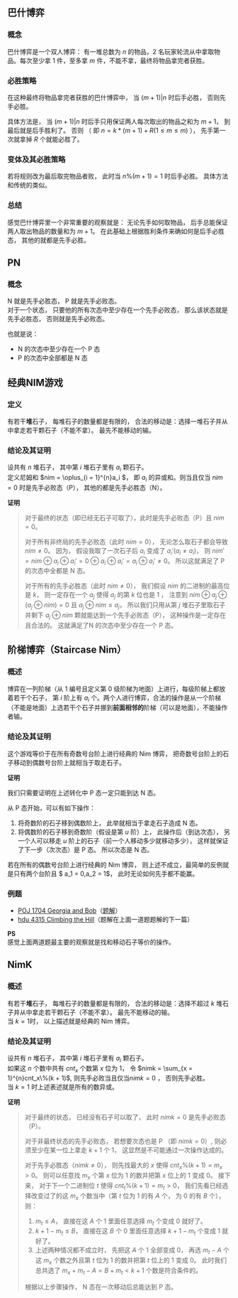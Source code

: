 ## 巴什博弈

### 概念

巴什博弈是一个双人博弈： 有一堆总数为 $n$ 的物品，2 名玩家轮流从中拿取物品。每次至少拿 1 件，至多拿 $m$ 件，不能不拿，最终将物品拿完者获胜。

### 必胜策略

在这种最终将物品拿完者获胜的巴什博弈中， 当 $(m + 1) | n$ 时后手必胜， 否则先手必胜。

具体方法是， 当 $(m + 1) | n$ 时后手只用保证两人每次取出的物品之和为 $m + 1$， 到最后就是后手胜利了。 否则 （ 即 $n = k * (m + 1) + R (1 \leq m \leq m)$ ）， 先手第一次就拿掉 $R$ 个就能必胜了。

### 变体及其必胜策略

若将规则改为最后取完物品者败， 此时当 $n \% (m + 1) = 1$ 时后手必胜。 具体方法和传统的类似。

### 总结

感觉巴什博弈里一个非常重要的观察就是： 无论先手如何取物品， 后手总能保证两人取出物品的数量和为 $m + 1$。 在此基础上根据胜利条件来确如何是后手必胜态， 其他的就都是先手必胜。

## PN

### 概念

N 就是先手必胜态， P 就是先手必败态。  
对于一个状态， 只要他的所有次态中至少存在一个先手必败态， 那么该状态就是先手必胜态， 否则就是先手必败态。

也就是说：
- N 的次态中至少存在一个 P 态
- P 的次态中全部都是 N 态

## 经典NIM游戏

### 定义

有若干**堆**石子， 每堆石子的数量都是有限的， 合法的移动是：选择一堆石子并从中拿走若干颗石子（不能不拿）。 最先不能移动的输。

### 结论及其证明

设共有 $n$ 堆石子， 其中第 $i$ 堆石子里有 $a_i$ 颗石子。  
定义尼姆和 $nim = \oplus_{i = 1}^{n}a_i $， 即 $a_i$ 的异或和。则当且仅当 $nim = 0$ 时是先手必败态（P）， 其他的都是先手必胜态（N）。

**证明**

> 对于最终的状态（即已经无石子可取了），此时是先手必败态（P）且 $nim = 0$。
> 
> 对于所有非终局的先手必败态（此时 $nim = 0$）， 无论怎么取石子都会导致 $nim \not = 0$。 因为， 假设我取了一次石子后 $a_i$ 变成了 $a_i'(a_i \not = a_i)$， 则 $nim' = nim \oplus a_i \oplus a_i' = 0 \oplus a_i \oplus a_i' = a_i \oplus a_i' \not = 0$。 所以这就满足了 P 的次态中全都是 N 态。
> 
> 对于所有的先手必胜态（此时 $nim \not = 0$）， 我们假设 $nim$ 的二进制的最高位是 $k$， 则一定存在一个 $a_j$ 使得 $a_j$ 的第 $k$ 位也是 1 ， 注意到 $nim \oplus a_j \oplus (a_j \oplus nim) = 0$ 且 $a_j \oplus nim \leq a_j$， 所以我们只用从第 $j$ 堆石子里取石子并剩下 $a_j \oplus nim$ 颗就能达到一个先手必败态（P）， 这种操作是一定存在且合法的。 这就满足了N 的次态中至少存在一个 P 态。


## 阶梯博弈（Staircase Nim）

### 概述

博弈在一列阶梯（从 1 编号且定义第 0 级阶梯为地面）上进行，每级阶梯上都放着若干个石子， 第 $i$ 阶上有 $a_i$ 个。两个人进行博弈，合法的操作是从一个阶梯（不能是地面）上选若干个石子并挪到**前面相邻的**阶梯（可以是地面），不能操作者输。

### 结论及其证明

这个游戏等价于在所有奇数号台阶上进行经典的 Nim 博弈， 把奇数号台阶上的石子移动到偶数号台阶上就相当于取走石子。

**证明**

我们只需要证明在上述转化中 P 态一定只能到达 N 态。

从 P 态开始，可以有如下操作：

1. 将奇数阶的石子移到偶数阶上， 此举就相当于拿走石子造成 N 态。
2. 将偶数阶的石子移到奇数阶（假设是第 $u$ 阶）上， 此操作后（到达次态）， 另一个人可以移走 $u$ 阶上的石子（前一个人移动多少就移动多少）， 这样就保证了下一步（次次态）是 P 态。 所以次态是 N 态。

若在所有的偶数号台阶上进行经典的 Nim 博弈， 则上述不成立，最简单的反例就是只有两个台阶且 $ a_1 = 0,a_2 = 1$， 此时无论如何先手都不能赢。

### 例题

- [POJ 1704 Georgia and Bob](http://poj.org/problem?id=1704)（[题解](Collection.md#Miao-Maio-Problem（喵喵题）##[Georgia-and-Bob](http://poj.org/problem?id=1704)（阶梯博弈）)）
- [hdu 4315 Climbing the Hill](https://acm.hdu.edu.cn/showproblem.php?pid=4315)（题解在上面一道题题解的下一篇）

**PS**  
感觉上面两道题最主要的观察就是找和移动石子等价的操作。

## NimK

### 概述

有若干**堆**石子， 每堆石子的数量都是有限的， 合法的移动是：选择不超过 $k$ 堆石子并从中拿走若干颗石子（不能不拿）。 最先不能移动的输。  
当 $k = 1$时， 以上描述就是经典的 Nim 博弈。

### 结论及其证明

设共有 $n$ 堆石子， 其中第 $i$ 堆石子里有 $a_i$ 颗石子。  
如果这 $n$ 个数中共有 $cnt_x$ 个数第  $x$ 位为 1， 令 $nimk = \sum_{x = 1}^{n}cnt_x\%(k + 1)$, 则先手必败当且仅当$nimk = 0$ ， 否则先手必胜。  
当 $k = 1$ 时上述表述就是所有的数异或。

**证明**

> 对于最终的状态， 已经没有石子可以取了， 此时 $nimk = 0$ 是先手必败态（P）。
>
> 对于非最终状态的先手必败态， 若想要次态也是 P （即 $nimk = 0$）, 则必须至少在某一位上拿走 $k + 1$ 个 1， 这显然是不可能通过一次操作达成的。
>
> 对于先手必胜态（$nimk \not = 0$）， 则先找最大的 $x$ 使得 $cnt_x \% (k + 1) = m_x > 0$。 则可以任意找 $m_x$ 个第 $x$ 位为 1 的数并把第 $x$ 位上的 1 变成 0。 接下来， 对于下一个二进制位 $t$ 使得 $cnt_t \% (k + 1) = m_t > 0$， 我们先看已经选择改变过了的这 $m_x$ 个数当中（第 $t$ 位为 1 的有 $A$ 个， 为 0 的有 $B$ 个）， 则：  
> 
> 1. $m_t \leq A$， 直接在这 $A$ 个 1 里面任意选择 $m_t$ 个变成 0 就好了。
> 2. $k + 1 - m_t \leq B$， 直接在这 $B$ 个 0 里面任意选择 $k + 1 - m_t$ 个变成 1 就好了。
> 3. 上述两种情况都不成立时， 先把这 $A$ 个 1 全部变成 0， 再选 $m_t - A$ 个这 $m_x$ 个数之外且第 $t$ 位为 1 的数并把第 $t$ 位上的 1 变成 0。 此时我们总共选了 $m_x + m_t - A = B + m_t < k + 1$ 个数是符合条件的。
> 
> 根据以上步骤操作， N 态在一次移动后总能达到 P 态。